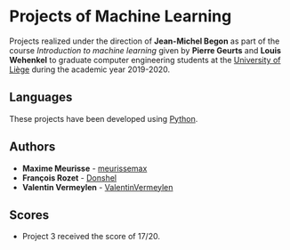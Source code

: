 # Projects of Machine Learning

Projects realized under the direction of **Jean-Michel Begon** as part of the course *Introduction to machine learning* given by **Pierre Geurts** and **Louis Wehenkel** to graduate computer engineering students at the [University of Liège](https://www.uliege.be/) during the academic year 2019-2020.

## Languages

These projects have been developed using [Python](https://www.python.org/).

## Authors

* **Maxime Meurisse** - [meurissemax](https://github.com/meurissemax)
* **François Rozet** - [Donshel](https://github.com/Donshel)
* **Valentin Vermeylen** - [ValentinVermeylen](https://github.com/ValentinVermeylen)

## Scores

* Project 3 received the score of 17/20.
